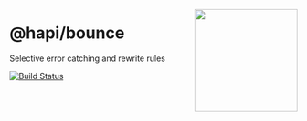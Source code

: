 <a href="http://hapijs.com"><img src="https://raw.githubusercontent.com/hapijs/assets/master/images/family.png" width="180px" align="right" /></a>

# @hapi/bounce

Selective error catching and rewrite rules

[![Build Status](https://secure.travis-ci.org/hapijs/bounce.svg)](http://travis-ci.org/hapijs/bounce)